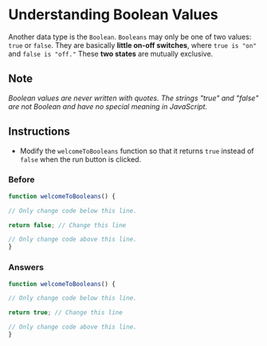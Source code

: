 # Understanding Boolean Values

Another data type is the `Boolean`. `Booleans` may only be one of two
values: `true` or `false`. They are basically **little on-off switches**,
where `true is "on"` and `false is "off."` These **two states** are mutually
exclusive.

## Note
*Boolean values are never written with quotes. The strings "true"
and "false" are not Boolean and have no special meaning in JavaScript.*

## Instructions
 - Modify the `welcomeToBooleans` function so that it returns `true` instead of
 `false` when the run button is clicked.

### Before

```javascript
function welcomeToBooleans() {

// Only change code below this line.

return false; // Change this line

// Only change code above this line.
}
```

### Answers

```javascript
function welcomeToBooleans() {

// Only change code below this line.

return true; // Change this line

// Only change code above this line.
}
```
